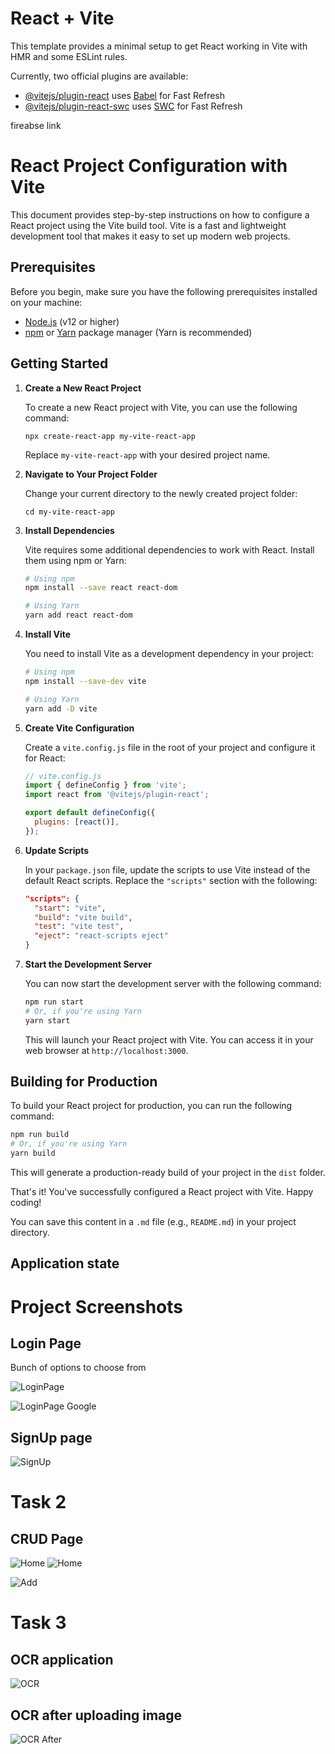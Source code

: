 # React + Vite

This template provides a minimal setup to get React working in Vite with HMR and some ESLint rules.

Currently, two official plugins are available:

- [@vitejs/plugin-react](https://github.com/vitejs/vite-plugin-react/blob/main/packages/plugin-react/README.md) uses [Babel](https://babeljs.io/) for Fast Refresh
- [@vitejs/plugin-react-swc](https://github.com/vitejs/vite-plugin-react-swc) uses [SWC](https://swc.rs/) for Fast Refresh

fireabse link

# React Project Configuration with Vite

This document provides step-by-step instructions on how to configure a React project using the Vite build tool. Vite is a fast and lightweight development tool that makes it easy to set up modern web projects.

## Prerequisites

Before you begin, make sure you have the following prerequisites installed on your machine:

- [Node.js](https://nodejs.org/) (v12 or higher)  
- [npm](https://www.npmjs.com/) or [Yarn](https://yarnpkg.com/) package manager (Yarn is recommended)

## Getting Started  

1. **Create a New React Project**

   To create a new React project with Vite, you can use the following command:

   ```
   npx create-react-app my-vite-react-app
   ```

   Replace `my-vite-react-app` with your desired project name.  

2. **Navigate to Your Project Folder**

   Change your current directory to the newly created project folder:

   ```
   cd my-vite-react-app
   ```
3. **Install Dependencies**

   Vite requires some additional dependencies to work with React. Install them using npm or Yarn:

   ```bash
   # Using npm
   npm install --save react react-dom

   # Using Yarn
   yarn add react react-dom
   ```

4. **Install Vite**

   You need to install Vite as a development dependency in your project:

   ```bash
   # Using npm
   npm install --save-dev vite

   # Using Yarn
   yarn add -D vite
   ```

5. **Create Vite Configuration**

   Create a `vite.config.js` file in the root of your project and configure it for React:

   ```javascript
   // vite.config.js
   import { defineConfig } from 'vite';
   import react from '@vitejs/plugin-react';

   export default defineConfig({
     plugins: [react()],
   });
   ```

6. **Update Scripts**

   In your `package.json` file, update the scripts to use Vite instead of the default React scripts. Replace the `"scripts"` section with the following:

   ```json
   "scripts": {
     "start": "vite",
     "build": "vite build",
     "test": "vite test",
     "eject": "react-scripts eject"
   }
   ```

7. **Start the Development Server**

   You can now start the development server with the following command:

   ```bash
   npm run start
   # Or, if you're using Yarn
   yarn start
   ```

   This will launch your React project with Vite. You can access it in your web browser at `http://localhost:3000`.

## Building for Production

To build your React project for production, you can run the following command:

```bash
npm run build
# Or, if you're using Yarn
yarn build
```

This will generate a production-ready build of your project in the `dist` folder.

That's it! You've successfully configured a React project with Vite. Happy coding!


You can save this content in a `.md` file (e.g., `README.md`) in your project directory.





## Application state

# Project Screenshots

<!--
Login Page section:

Shows sample screenshots of the login page with different login options like email/password, Google login etc. 

Includes the following screenshot images:

- Login_Page.png - Shows login screen with email/password and Google login buttons
- GoogleLogin.png - Shows Google account selection popup for login  
- SignUp_page.png - Shows signup form to create a new account
-->

## Login Page

Bunch of options to choose from

![LoginPage](./Screenshots/Login_Page.png)

![LoginPage Google](./Screenshots/GoogleLogin.png)


<!--
SignUp page section:

Includes SignUp_page.png screenshot showing the signup form with fields like name, email, password etc. 
-->

## SignUp page

![SignUp](./Screenshots/SignUp_page.png)


<!--
Home Page section: 

Includes Courses.png screenshot showing the homepage with available courses listed.
-->

# Task 2
## CRUD Page

![Home](./Screenshots/Home.png)
![Home](./Screenshots/Add_updateCourse.png)

![Add](./Screenshots/courses.png)

<!--
OCR application section:

Includes OCR.png screenshot showing the OCR input form. 
-->

# Task 3
## OCR application

![OCR](./Screenshots/ocr.png)


<!-- 
OCR after uploading image section:

Includes OCR_After.png screenshot showing OCR output text after uploading an image.
-->

## OCR after uploading image

![OCR After](./Screenshots/ocrAfter.png)





